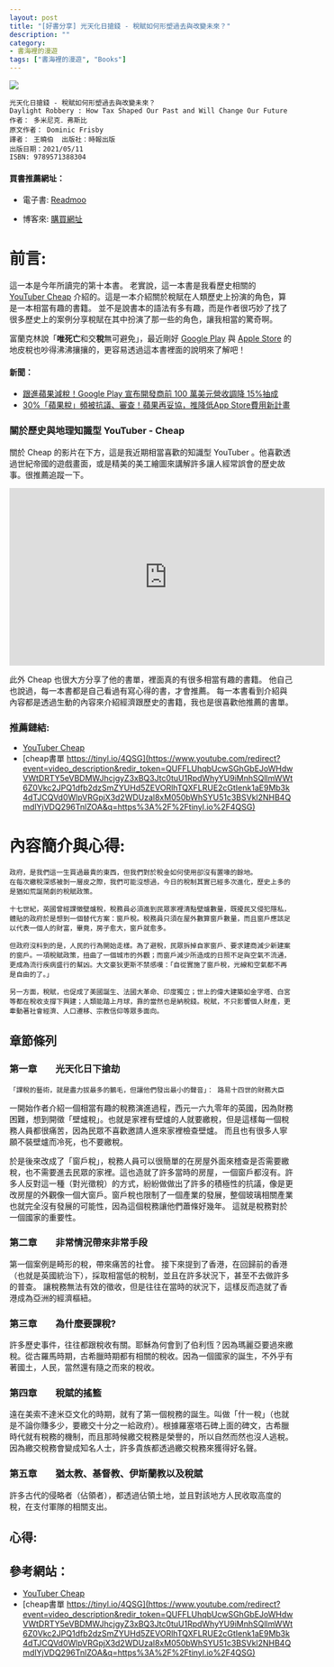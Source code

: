 ```yaml
---
layout: post
title: "[好書分享] 光天化日搶錢 - 稅賦如何形塑過去與改變未來？"
description: ""
category: 
- 書海裡的漫遊
tags: ["書海裡的漫遊", "Books"]
---
```


<div><a href="http://moo.im/a/9egioH" title="光天化日搶錢"><img src="https://cdn.readmoo.com/cover/in/ncqapdo_210x315.jpg?v=0"></a></div>




```
光天化日搶錢 - 稅賦如何形塑過去與改變未來？
Daylight Robbery : How Tax Shaped Our Past and Will Change Our Future
作者： 多米尼克．弗斯比  
原文作者： Dominic Frisby  
譯者： 王曉伯  出版社：時報出版 
出版日期：2021/05/11 
ISBN: 9789571388304
```

#### 買書推薦網址：

- 電子書: [Readmoo](http://moo.im/a/9egioH)

- 博客來: [購買網址](https://www.books.com.tw/exep/assp.php/kkdailin/products/0010890556?sloc=main&utm_source=kkdailin&utm_medium=ap-books&utm_content=recommend&utm_campaign=ap-202108)


# 前言:


這一本是今年所讀完的第十本書。 老實說，這一本書是我看歷史相關的 [YouTuber Cheap](https://www.youtube.com/channel/UCGGrblndNzi86WY5lJkQJiA) 介紹的。這是一本介紹關於稅賦在人類歷史上扮演的角色，算是一本相當有趣的書籍。 並不是說書本的語法有多有趣，而是作者很巧妙了找了很多歷史上的案例分享稅賦在其中扮演了那一些的角色，讓我相當的驚奇啊。

富蘭克林說「**唯死亡**和交**稅**無可避免」，最近剛好 [Google Play](https://www.inside.com.tw/article/22882-google-play-cut-commissions-to-15-from-30) 與 [Apple Store](https://www.bnext.com.tw/article/64765/apple-app-store-tax) 的地皮稅也吵得沸沸攘攘的，更容易透過這本書裡面的說明來了解吧！

#### 新聞：

- [跟進蘋果減稅！Google Play 宣布開發商前 100 萬美元營收調降 15%抽成](https://www.inside.com.tw/article/22882-google-play-cut-commissions-to-15-from-30)
- [30%「蘋果稅」頻被抗議、審查！蘋果再妥協，推降低App Store費用新計畫](https://www.bnext.com.tw/article/64765/apple-app-store-tax)

### 關於歷史與地理知識型 YouTuber - Cheap 

關於 Cheap 的影片在下方，這是我近期相當喜歡的知識型 YouTuber 。他喜歡透過世紀帝國的遊戲畫面，或是精美的美工繪圖來講解許多讓人經常誤會的歷史故事。很推薦追蹤一下。
<iframe width="560" height="315" src="https://www.youtube.com/embed/bJNmQavrzbw?start=559" title="YouTube video player" frameborder="0" allow="accelerometer; autoplay; clipboard-write; encrypted-media; gyroscope; picture-in-picture" allowfullscreen></iframe>

此外 Cheap 也很大方分享了他的書單，裡面真的有很多相當有趣的書籍。 他自己也說過，每一本書都是自己看過有寫心得的書，才會推薦。 每一本書看到介紹與內容都是透過生動的內容來介紹經濟跟歷史的書籍，我也是很喜歡他推薦的書單。

### 推薦鏈結:

- [YouTuber Cheap](https://www.youtube.com/channel/UCGGrblndNzi86WY5lJkQJiA)
- [cheap書單 https://tinyl.io/4QSG](https://www.youtube.com/redirect?event=video_description&redir_token=QUFFLUhqbUcwSGhGbEJoWHdwVWtDRTY5eVBDMWJhcjgyZ3xBQ3Jtc0tuU1RpdWhyYU9iMnhSQllmWWt6Z0Vkc2JPQ1dfb2dzSmZYUHd5ZEVORlhTQXFLRUE2cGtIenk1aE9Mb3k4dTJCQVd0WlpVRGpjX3d2WDUzal8xM050bWhSYU51c3BSVkl2NHB4QmdlYjVDQ296TnlZOA&q=https%3A%2F%2Ftinyl.io%2F4QSG)

# 內容簡介與心得:

```
政府，是我們這一生買過最貴的東西，但我們對於稅金如何使用卻沒有置喙的餘地。
在每次繳稅深感被剝一層皮之際，我們可能沒想過，今日的稅制其實已經多次進化，歷史上多的是猶如荒誕鬧劇的稅賦政策。

十七世紀，英國曾經課徵壁爐稅，稅務員必須進到民眾家裡清點壁爐數量，既擾民又侵犯隱私，體貼的政府於是想到一個替代方案：窗戶稅。稅務員只須在屋外數算窗戶數量，而且窗戶應該足以代表一個人的財富，畢竟，房子愈大，窗戶就愈多。

但政府沒料到的是，人民的行為開始走樣。為了避稅，民眾拆掉自家窗戶、要求建商減少新建案的窗戶。一項稅賦政策，扭曲了一個城市的外觀；而窗戶減少所造成的日照不足與空氣不流通，更成為流行疾病盛行的幫凶。大文豪狄更斯不禁感嘆：「自從實施了窗戶稅，光線和空氣都不再是自由的了。」

另一方面，稅賦，也促成了美國誕生、法國大革命、印度獨立；世上的偉大建築如金字塔、白宮等都在稅收支撐下興建；人類能踏上月球，靠的當然也是納稅錢。稅賦，不只影響個人財產，更牽動著社會經濟、人口遷移、宗教信仰等眾多面向。
```

## 章節條列

### 第一章　　光天化日下搶劫

```
「課稅的藝術，就是盡力拔最多的鵝毛，但讓他們發出最小的聲音」： 路易十四世的財務大臣
```

一開始作者介紹一個相當有趣的稅務演進過程，西元一六九零年的英國，因為財務困難，想到開徵「壁爐稅」。也就是家裡有壁爐的人就要繳稅，但是這樣每一個稅務人員都很痛苦，因為民眾不喜歡邀請人進來家裡檢查壁爐。 而且也有很多人寧願不裝壁爐而冷死，也不要繳稅。 

於是後來改成了「窗戶稅」，稅務人員可以很簡單的在房屋外面來稽查是否需要繳稅，也不需要進去民眾的家裡。這也造就了許多當時的房屋，一個窗戶都沒有。許多人反對這一種（對光徵稅）的方式，紛紛做做出了許多的積極性的抗議，像是更改房屋的外觀像一個大窗戶。窗戶稅也限制了一個產業的發展，整個玻璃相關產業也就完全沒有發展的可能性，因為這個稅務讓他們蕭條好幾年。 這就是稅務對於一個國家的重要性。

### 第二章　　非常情況帶來非常手段

第一個案例是畸形的稅，帶來痛苦的社會。 接下來提到了香港，在回歸前的香港（也就是英國統治下），採取相當低的稅制，並且在許多狀況下，甚至不去做許多的普查。 讓稅務無法有效的徵收，但是往往在當時的狀況下，這樣反而造就了香港成為亞洲的經濟樞紐。

### 第三章　　為什麼要課稅?

許多歷史事件，往往都跟稅收有關。耶穌為何會到了伯利恆？因為瑪麗亞要過來繳稅。從古羅馬時期，古希臘時期都有相關的稅收。因為一個國家的誕生，不外乎有著國土，人民，當然還有隨之而來的稅收。

### 第四章　　稅賦的搖籃

遠在美索不達米亞文化的時期，就有了第一個稅務的誕生。叫做「什一稅」（也就是不論你賺多少，要繳交十分之一給政府）。根據羅塞塔石碑上面的碑文，古希臘時代就有稅務的機制，而且那時候繳交稅務是榮譽的，所以自然而然也沒人逃稅。因為繳交稅務會變成知名人士，許多貴族都透過繳交稅務來獲得好名聲。

### 第五章　　猶太教、基督教、伊斯蘭教以及稅賦

許多古代的侵略者（佔領者），都透過佔領土地，並且對該地方人民收取高度的稅，在支付軍隊的相關支出。 

## 心得:



## 參考網站：

- [YouTuber Cheap](https://www.youtube.com/channel/UCGGrblndNzi86WY5lJkQJiA)
-  [cheap書單 https://tinyl.io/4QSG](https://www.youtube.com/redirect?event=video_description&redir_token=QUFFLUhqbUcwSGhGbEJoWHdwVWtDRTY5eVBDMWJhcjgyZ3xBQ3Jtc0tuU1RpdWhyYU9iMnhSQllmWWt6Z0Vkc2JPQ1dfb2dzSmZYUHd5ZEVORlhTQXFLRUE2cGtIenk1aE9Mb3k4dTJCQVd0WlpVRGpjX3d2WDUzal8xM050bWhSYU51c3BSVkl2NHB4QmdlYjVDQ296TnlZOA&q=https%3A%2F%2Ftinyl.io%2F4QSG)

